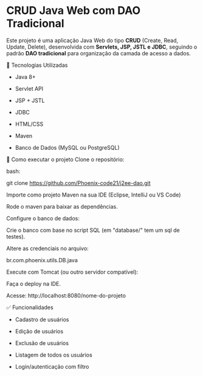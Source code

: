 # CRUD Java Web com DAO Tradicional

Este projeto é uma aplicação Java Web do tipo **CRUD** (Create, Read, Update, Delete), desenvolvida com **Servlets, JSP, JSTL e JDBC**, seguindo o padrão **DAO tradicional** para organização da camada de acesso a dados.

🔧 Tecnologias Utilizadas

- Java 8+
  
- Servlet API
  
- JSP + JSTL
  
- JDBC
  
- HTML/CSS
  
- Maven

- Banco de Dados (MySQL ou PostgreSQL)

🚀 Como executar o projeto
Clone o repositório:

bash:

git clone https://github.com/Phoenix-code21/j2ee-dao.git

Importe como projeto Maven na sua IDE (Eclipse, IntelliJ ou VS Code)

Rode o maven para baixar as dependências.

Configure o banco de dados:

Crie o banco com base no script SQL (em "database/" tem um sql de testes).

Altere as credenciais no arquivo:

br.com.phoenix.utils.DB.java

Execute com Tomcat (ou outro servidor compatível):

Faça o deploy na IDE.

Acesse: http://localhost:8080/nome-do-projeto

✅ Funcionalidades

- Cadastro de usuários

- Edição de usuários

- Exclusão de usuários

- Listagem de todos os usuários

- Login/autenticação com filtro

